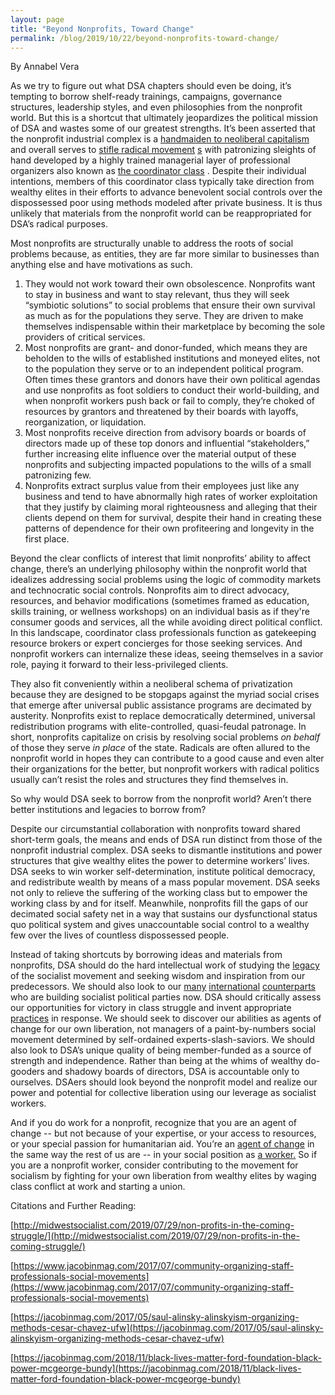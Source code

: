 ```yaml
---
layout: page
title: "Beyond Nonprofits, Toward Change"
permalink: /blog/2019/10/22/beyond-nonprofits-toward-change/
---
```


By Annabel Vera

As we try to figure out what DSA chapters should even be doing, it’s tempting to borrow shelf-ready trainings, campaigns, governance structures, leadership styles, and even philosophies from the nonprofit world. But this is a shortcut that ultimately jeopardizes the political mission of DSA and wastes some of our greatest strengths. It’s been asserted that the nonprofit industrial complex is a [handmaiden to neoliberal capitalism](https://truthout.org/articles/beyond-the-non-profit-industrial-complex/) and overall serves to [stifle radical movement](https://jacobinmag.com/2018/11/black-lives-matter-ford-foundation-black-power-mcgeorge-bundy) [s](https://truthout.org/articles/beyond-the-non-profit-industrial-complex/) with patronizing sleights of hand developed by a highly trained managerial layer of professional organizers also known as [the coordinator class](https://www.jacobinmag.com/2017/07/community-organizing-staff-professionals-social-movements) . Despite their individual intentions, members of this coordinator class typically take direction from wealthy elites in their efforts to advance benevolent social controls over the dispossessed poor using methods modeled after private business. It is thus unlikely that materials from the nonprofit world can be reappropriated for DSA’s radical purposes.

Most nonprofits are structurally unable to address the roots of social problems because, as entities, they are far more similar to businesses than anything else and have motivations as such.

1. They would not work toward their own obsolescence. Nonprofits want to stay in business and want to stay relevant, thus they will seek “symbiotic solutions” to social problems that ensure their own survival as much as for the populations they serve. They are driven to make themselves indispensable within their marketplace by becoming the sole providers of critical services.
2. Most nonprofits are grant- and donor-funded, which means they are beholden to the wills of established institutions and moneyed elites, not to the population they serve or to an independent political program. Often times these grantors and donors have their own political agendas and use nonprofits as foot soldiers to conduct their world-building, and when nonprofit workers push back or fail to comply, they’re choked of resources by grantors and threatened by their boards with layoffs, reorganization, or liquidation.
3. Most nonprofits receive direction from advisory boards or boards of directors made up of these top donors and influential “stakeholders,” further increasing elite influence over the material output of these nonprofits and subjecting impacted populations to the wills of a small patronizing few.
4. Nonprofits extract surplus value from their employees just like any business and tend to have abnormally high rates of worker exploitation that they justify by claiming moral righteousness and alleging that their clients depend on them for survival, despite their hand in creating these patterns of dependence for their own profiteering and longevity in the first place.

Beyond the clear conflicts of interest that limit nonprofits’ ability to affect change, there’s an underlying philosophy within the nonprofit world that idealizes addressing social problems using the logic of commodity markets and technocratic social controls. Nonprofits aim to direct advocacy, resources, and behavior modifications (sometimes framed as education, skills training, or wellness workshops) on an individual basis as if they're consumer goods and services, all the while avoiding direct political conflict. In this landscape, coordinator class professionals function as gatekeeping resource brokers or expert concierges for those seeking services. And nonprofit workers can internalize these ideas, seeing themselves in a savior role, paying it forward to their less-privileged clients.

They also fit conveniently within a neoliberal schema of privatization because they are designed to be stopgaps against the myriad social crises that emerge after universal public assistance programs are decimated by austerity. Nonprofits exist to replace democratically determined, universal redistribution programs with elite-controlled, quasi-feudal patronage. In short, nonprofits capitalize on crisis by resolving social problems *on behalf* of those they serve *in place* of the state. Radicals are often allured to the nonprofit world in hopes they can contribute to a good cause and even alter their organizations for the better, but nonprofit workers with radical politics usually can’t resist the roles and structures they find themselves in.

So why would DSA seek to borrow from the nonprofit world? Aren’t there better institutions and legacies to borrow from?

Despite our circumstantial collaboration with nonprofits toward shared short-term goals, the means and ends of DSA run distinct from those of the nonprofit industrial complex. DSA seeks to dismantle institutions and power structures that give wealthy elites the power to determine workers’ lives. DSA seeks to win worker self-determination, institute political democracy, and redistribute wealth by means of a mass popular movement. DSA seeks not only to relieve the suffering of the working class but to empower the working class by and for itself. Meanwhile, nonprofits fill the gaps of our decimated social safety net in a way that sustains our dysfunctional status quo political system and gives unaccountable social control to a wealthy few over the lives of countless dispossessed people.

Instead of taking shortcuts by borrowing ideas and materials from nonprofits, DSA should do the hard intellectual work of studying the [legacy](https://www.marxists.org/archive/johnstone/1967/xx/me-party.htm) of the socialist movement and seeking wisdom and inspiration from our predecessors. We should also look to our [many](http://socialistworker.org/2018/06/06/why-the-conservatives-fell-in-spain) [international](https://jacobinmag.com/2019/10/portugal-elections-geringonca-left-bloc-socialist-party) [counterparts](https://jacobinmag.com/2019/05/ptb-belgium-european-parliament-workers-party) who are building socialist political parties now. DSA should critically assess our opportunities for victory in class struggle and invent appropriate [practices](https://www.jacobinmag.com/2016/11/bernie-sanders-democratic-labor-party-ackerman/) in response. We should seek to discover our abilities as agents of change for our own liberation, not managers of a paint-by-numbers social movement determined by self-ordained experts-slash-saviors. We should also look to DSA’s unique quality of being member-funded as a source of strength and independence. Rather than being at the whims of wealthy do-gooders and shadowy boards of directors, DSA is accountable only to ourselves. DSAers should look beyond the nonprofit model and realize our power and potential for collective liberation using our leverage as socialist workers.

And if you do work for a nonprofit, recognize that you are an agent of change -- but not because of your expertise, or your access to resources, or your special passion for humanitarian aid. You’re an [agent of change](https://www.jacobinmag.com/2017/03/abcs-socialism-working-class-workers-capitalism-power-vivek-chibber/) in the same way the rest of us are -- in your social position as [a worker.](https://socialistworker.org/2012/09/14/why-the-working-class) So if you are a nonprofit worker, consider contributing to the movement for socialism by fighting for your own liberation from wealthy elites by waging class conflict at work and starting a union.

Citations and Further Reading:

[http://midwestsocialist.com/2019/07/29/non-profits-in-the-coming-struggle/](http://midwestsocialist.com/2019/07/29/non-profits-in-the-coming-struggle/)

[https://www.jacobinmag.com/2017/07/community-organizing-staff-professionals-social-movements](https://www.jacobinmag.com/2017/07/community-organizing-staff-professionals-social-movements)

[https://jacobinmag.com/2017/05/saul-alinsky-alinskyism-organizing-methods-cesar-chavez-ufw](https://jacobinmag.com/2017/05/saul-alinsky-alinskyism-organizing-methods-cesar-chavez-ufw)

[https://jacobinmag.com/2018/11/black-lives-matter-ford-foundation-black-power-mcgeorge-bundy](https://jacobinmag.com/2018/11/black-lives-matter-ford-foundation-black-power-mcgeorge-bundy)
